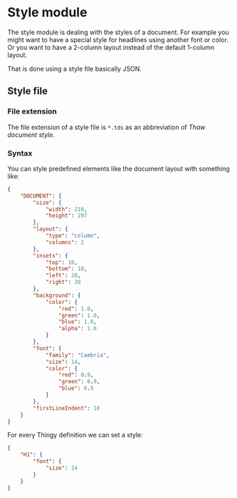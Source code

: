 # Style module

The style module is dealing with the styles of a document.
For example you might want to have a special style for headlines using another font or color.
Or you want to have a 2-column layout instead of the default 1-column layout.

That is done using a style file basically JSON.

## Style file

### File extension

The file extension of a style file is `*.tds` as an abbreviation of *Thaw document style*.

### Syntax

You can style predefined elements like the document layout with something like:

```json
{
	"DOCUMENT": {
		"size": {
			"width": 210,
			"height": 297
		},
		"layout": {
			"type": "column",
			"columns": 2
		},
		"insets": {
			"top": 10,
			"bottom": 10,
			"left": 20,
			"right": 20
		},
		"background": {
			"color": {
				"red": 1.0,
				"green": 1.0,
				"blue": 1.0,
				"alpha": 1.0
			}
		},
		"font": {
			"family": "Cambria",
			"size": 14,
			"color": {
				"red": 0.9,
				"green": 0.9,
				"blue": 0.9
			}
		},
        "firstLineIndent": 10
	}
}
```

For every Thingy definition we can set a style:

```json
{
    "H1": {
        "font": {
            "size": 24
        }
    }
}
```
